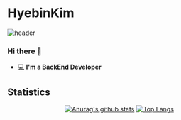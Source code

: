 # HyebinKim
![header](https://capsule-render.vercel.app/api?type=wave&color=gradient&height=300&section=header&text=Welcome%20to%20HyebinKim's%20GitHub%20👋&fontSize=40)

### Hi there 👋   

 - 💻   **I'm a BackEnd Developer**    

## Statistics
  <div align=center>
  
  [![Anurag's github stats](https://github-readme-stats.vercel.app/api?username=hbin99)](https://github.com/anuraghazra/github-readme-stats)
  [![Top Langs](https://github-readme-stats.vercel.app/api/top-langs/?username=hbin99&layout=compact)](https://github.com/anuraghazra/github-readme-stats)
  </div>
